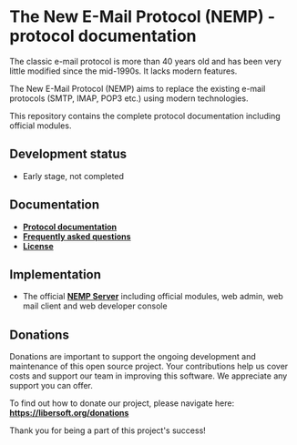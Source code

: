 # The New E-Mail Protocol (NEMP) - protocol documentation

The classic e-mail protocol is more than 40 years old and has been very little modified since the mid-1990s. It lacks modern features.

The New E-Mail Protocol (NEMP) aims to replace the existing e-mail protocols (SMTP, IMAP, POP3 etc.) using modern technologies.

This repository contains the complete protocol documentation including official modules.

## Development status

- Early stage, not completed

## Documentation

- [**Protocol documentation**](./PROTOCOL.md)
- [**Frequently asked questions**](./FAQ.md)
- [**License**](./LICENSE)

## Implementation

- The official [**NEMP Server**](https://github.com/libersoft-org/nemp-server/) including official modules, web admin, web mail client and web developer console

## Donations

Donations are important to support the ongoing development and maintenance of this open source project. Your contributions help us cover costs and support our team in improving this software. We appreciate any support you can offer.

To find out how to donate our project, please navigate here: **https://libersoft.org/donations**

Thank you for being a part of this project's success!
